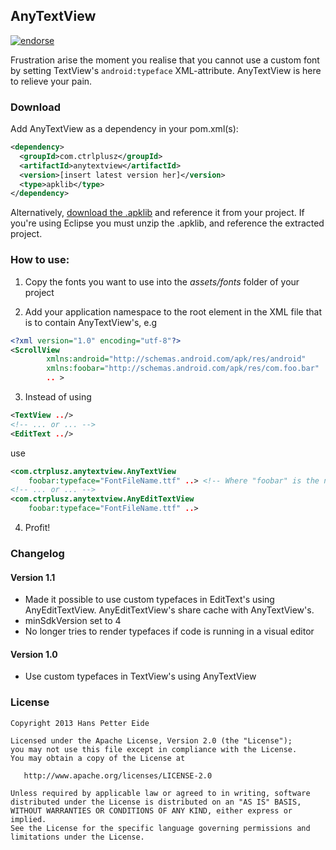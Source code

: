 ## AnyTextView
[![endorse](https://api.coderwall.com/hanspeide/endorsecount.png)](https://coderwall.com/hanspeide)  

Frustration arise the moment you realise that you cannot use a custom font by setting TextView's ```android:typeface``` XML-attribute. AnyTextView is here to relieve your pain.

### Download
Add AnyTextView as a dependency in your pom.xml(s):
```xml
<dependency>
  <groupId>com.ctrlplusz</groupId>
  <artifactId>anytextview</artifactId>
  <version>[insert latest version her]</version>
  <type>apklib</type>
</dependency>
```

Alternatively, [download the .apklib][1] and reference it from your project. If you're using Eclipse you must
unzip the .apklib, and reference the extracted project. 

### How to use:
1) Copy the fonts you want to use into the _assets/fonts_ folder of your project

2) Add your application namespace to the root element in the XML file that is to contain AnyTextView's, e.g
```xml
<?xml version="1.0" encoding="utf-8"?>
<ScrollView
        xmlns:android="http://schemas.android.com/apk/res/android"
        xmlns:foobar="http://schemas.android.com/apk/res/com.foo.bar"
		.. >
```  

3) Instead of using
```xml
<TextView ../>
<!-- ... or ... -->
<EditText ../>
```
use
```xml
<com.ctrplusz.anytextview.AnyTextView 
	foobar:typeface="FontFileName.ttf" ..> <!-- Where "foobar" is the namespace defined in step 2 -->
<!-- ... or ... -->
<com.ctrplusz.anytextview.AnyEditTextView 
	foobar:typeface="FontFileName.ttf" ..> 
```  
 
4) Profit! 		

### Changelog
#### Version 1.1
* Made it possible to use custom typefaces in EditText's using AnyEditTextView. AnyEditTextView's share cache with AnyTextView's.
* minSdkVersion set to 4
* No longer tries to render typefaces if code is running in a visual editor

#### Version 1.0
* Use custom typefaces in TextView's using AnyTextView


### License
	Copyright 2013 Hans Petter Eide

    Licensed under the Apache License, Version 2.0 (the "License");
    you may not use this file except in compliance with the License.
    You may obtain a copy of the License at

       http://www.apache.org/licenses/LICENSE-2.0

    Unless required by applicable law or agreed to in writing, software
    distributed under the License is distributed on an "AS IS" BASIS,
    WITHOUT WARRANTIES OR CONDITIONS OF ANY KIND, either express or implied.
    See the License for the specific language governing permissions and
    limitations under the License.
    
    
[1]:http://search.maven.org/remotecontent?filepath=com/ctrlplusz/anytextview/1.1/anytextview-1.1.apklib
